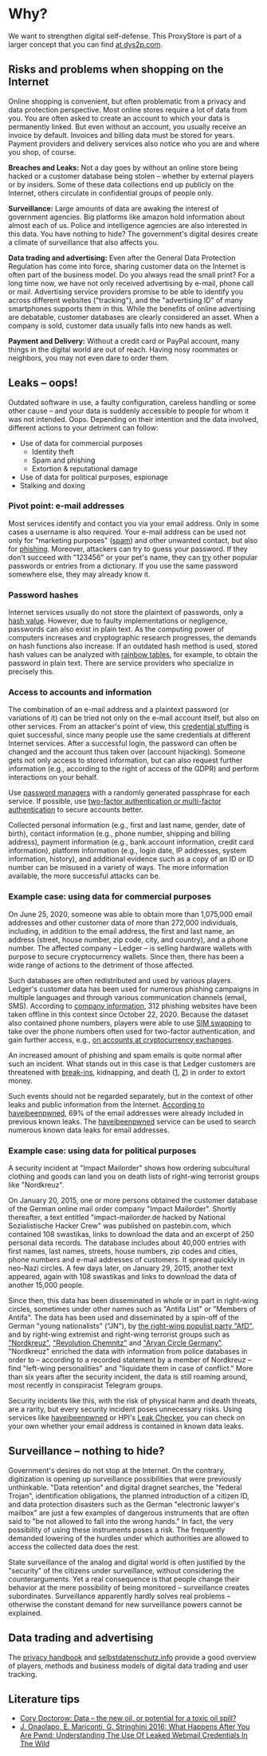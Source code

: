 # Why?

We want to strengthen digital self-defense. This ProxyStore is part of a larger concept that you can find [at dys2p.com](https://dys2p.com/konzept.html).

## Risks and problems when shopping on the Internet

Online shopping is convenient, but often problematic from a privacy and data protection perspective. Most online stores require a lot of data from you. You are often asked to create an account to which your data is permanently linked. But even without an account, you usually receive an invoice by default. Invoices and billing data must be stored for years. Payment providers and delivery services also notice who you are and where you shop, of course.

**Breaches and Leaks:** Not a day goes by without an online store being hacked or a customer database being stolen – whether by external players or by insiders. Some of these data collections end up publicly on the Internet, others circulate in confidential groups of people only.

**Surveillance:** Large amounts of data are awaking the interest of government agencies. Big platforms like amazon hold information about almost each of us. Police and intelligence agencies are also interested in this data. You have nothing to hide? The government's digital desires create a climate of surveillance that also affects you.

**Data trading and advertising:** Even after the General Data Protection Regulation has come into force, sharing customer data on the Internet is often part of the business model. Do you always read the small print? For a long time now, we have not only received advertising by e-mail, phone call or mail. Advertising service providers promise to be able to identify you across different websites ("tracking"), and the "advertising ID" of many smartphones supports them in this. While the benefits of online advertising are debatable, customer databases are clearly considered an asset. When a company is sold, customer data usually falls into new hands as well.

**Payment and Delivery:** Without a credit card or PayPal account, many things in the digital world are out of reach. Having nosy roommates or neighbors, you may not even dare to order them.

## Leaks – oops!

Outdated software in use, a faulty configuration, careless handling or some other cause – and your data is suddenly accessible to people for whom it was not intended. Oops. Depending on their intention and the data involved, different actions to your detriment can follow:

* Use of data for commercial purposes
  * Identity theft
  * Spam and phishing
  * Extortion & reputational damage
* Use of data for political purposes, espionage
* Stalking and doxing

### Pivot point: e-mail addresses

Most services identify and contact you via your email address. Only in some cases a username is also required. Your e-mail address can be used not only for "marketing purposes" ([spam](https://en.wikipedia.org/wiki/Email_spam)) and other unwanted contact, but also for [phishing](https://en.wikipedia.org/wiki/Phishing). Moreover, attackers can try to guess your password. If they don't succeed with "123456" or your pet's name, they can [try](https://en.wikipedia.org/wiki/Brute-force_attack) other popular passwords or entries from a dictionary. If you use the same password somewhere else, they may already know it.

### Password hashes

Internet services usually do not store the plaintext of passwords, only a [hash value](https://en.wikipedia.org/wiki/Hash_function). However, due to faulty implementations or negligence, passwords can also exist in plain text. As the computing power of computers increases and cryptographic research progresses, the demands on hash functions also increase. If an outdated hash method is used, stored hash values can be analyzed with [rainbow tables](https://en.wikipedia.org/wiki/Rainbow_table), for example, to obtain the password in plain text. There are service providers who specialize in precisely this.

### Access to accounts and information

The combination of an e-mail address and a plaintext password (or variations of it) can be tried not only on the e-mail account itself, but also on other services. From an attacker's point of view, this [credential stuffing](https://en.wikipedia.org/wiki/Credential_stuffing) is quiet successful, since many people use the same credentials at different Internet services. After a successful login, the password can often be changed and the account thus taken over (account hijacking). Someone gets not only access to stored information, but can also request further information (e.g., according to the right of access of the GDPR) and perform interactions on your behalf.

Use [password managers](https://www.privacytools.io/software/passwords/) with a randomly generated passphrase for each service. If possible, use [two-factor authentication or multi-factor authentication](https://en.wikipedia.org/wiki/Multi-factor_authentication) to secure accounts better.

Collected personal information (e.g., first and last name, gender, date of birth), contact information (e.g., phone number, shipping and billing address), payment information (e.g., bank account information, credit card information), platform information (e.g., login date, IP addresses, system information, history), and additional evidence such as a copy of an ID or ID number can be misused in a variety of ways. The more information available, the more successful attacks can be.

### Example case: using data for commercial purposes

On June 25, 2020, someone was able to obtain more than 1,075,000 email addresses and other customer data of more than 272,000 individuals, including, in addition to the email address, the first and last name, an address (street, house number, zip code, city, and country), and a phone number. The affected company – Ledger – is selling hardware wallets with purpose to secure cryptocurrency wallets. Since then, there has been a wide range of actions to the detriment of those affected.

Such databases are often redistributed and used by various players. Ledger's customer data has been used for numerous phishing campaigns in multiple languages and through various communication channels (email, SMS). According to [company information](https://www.ledger.com/phishing-campaigns-status#phishing-campaigns), 312 phishing websites have been taken offline in this context since October 22, 2020. Because the dataset also contained phone numbers, players were able to use [SIM swapping](https://en.wikipedia.org/wiki/SIM_swap_scam) to take over the phone numbers often used for two-factor authentication, and gain further access, e.g., [on accounts at cryptocurrency exchanges](https://web.archive.org/web/20210126113423/www.coindesk.com/ledger-leak-sim-swap-home-invasion-threats).

An increased amount of phishing and spam emails is quite normal after such an incident. What stands out in this case is that Ledger customers are threatened with [break-ins](https://web.archive.org/web/20210126114520/https://www.reddit.com/r/ledgerwallet/comments/kh8q82/fantastic/), kidnapping, and death ([1](https://web.archive.org/web/20210126114848/https://www.reddit.com/r/ledgerwalletleak/comments/ki1nsz/received_phone_call_threatening_kidnapping_and/), [2](https://web.archive.org/web/20210126115052/https://www.reddit.com/r/CryptoCurrency/comments/kx9sy0/my_dad_just_received_a_death_threat_on_his/)) in order to extort money.

Such events should not be regarded separately, but in the context of other leaks and public information from the Internet. [According to haveibeenpwned](https://web.archive.org/web/20201220212750/https://twitter.com/haveibeenpwned/status/1340770769106731008), 69% of the email addresses were already included in previous known leaks. The [haveibeenpwned](https://haveibeenpwned.com) service can be used to search numerous known data leaks for email addresses.

### Example case: using data for political purposes

A security incident at "Impact Mailorder" shows how ordering subcultural clothing and goods can land you on death lists of right-wing terrorist groups like "Nordkreuz".

On January 20, 2015, one or more persons obtained the customer database of the German online mail order company "Impact Mailorder". Shortly thereafter, a text entitled "impact-mailorder.de hacked by National Sozialistische Hacker Crew" was published on pastebin.com, which contained 108 swastikas, links to download the data and an excerpt of 250 personal data records. The database includes about 40,000 entries with first names, last names, streets, house numbers, zip codes and cities, phone numbers and e-mail addresses of customers. It spread quickly in neo-Nazi circles. A few days later, on January 29, 2015, another text appeared, again with 108 swastikas and links to download the data of another 15,000 people.

Since then, this data has been disseminated in whole or in part in right-wing circles, sometimes under other names such as "Antifa List" or "Members of Antifa". The data has been used and disseminated by a spin-off of the German "young nationalists" ("JN"), by [the right-wing populist party "AfD"](https://web.archive.org/web/20201109025731/https://www.hz.de/meinort/heidenheim/merz-verbreitete-geklaute-adressen-31284866.html), and by right-wing extremist and right-wing terrorist groups such as ["Nordkreuz"](https://de.wikipedia.org/wiki/Nordkreuz), ["Revolution Chemnitz"](https://web.archive.org/web/20190711223234/https://www.tagesspiegel.de/politik/rechter-terror-revolution-chemnitz-hatte-zugriff-auf-24-300-daten-von-linken-und-punks/24578260.html) and ["Aryan Circle Germany"](https://de.wikipedia.org/wiki/Aryan_Circle_Germany). "Nordkreuz" enriched the data with information from police databases in order to – according to a recorded statement by a member of Nordkreuz – find "left-wing personalities" and "liquidate them in case of conflict." More than six years after the security incident, the data is still roaming around, most recently in conspiracist Telegram groups.

Security incidents like this, with the risk of physical harm and death threats, are a rarity, but every security incident poses unnecessary risks. Using services like [haveibeenpwned](https://haveibeenpwned.com) or HPI's [Leak Checker](https://sec.hpi.de/ilc/search?lang=de), you can check on your own whether your email address is contained in known data leaks.

## Surveillance – nothing to hide?

Government's desires do not stop at the Internet. On the contrary, digitization is opening up surveillance possibilities that were previously unthinkable. "Data retention" and digital dragnet searches, the "federal Trojan", identification obligations, the planned introduction of a citizen ID, and data protection disasters such as the German "electronic lawyer's mailbox" are just a few examples of dangerous instruments that are often said to "be not allowed to fall into the wrong hands." In fact, the very possibility of using these instruments poses a risk. The frequently demanded lowering of the hurdles under which authorities are allowed to access the collected data does the rest.

State surveillance of the analog and digital world is often justified by the "security" of the citizens under surveillance, without considering the counterarguments. Yet a real consequence is that people change their behavior at the mere possibility of being monitored – surveillance creates subordinates. Surveillance apparently hardly solves real problems – otherwise the constant demand for new surveillance powers cannot be explained.

## Data trading and advertising

The [privacy handbook](https://privacy-handbuch.de/handbuch_11.htm) and [selbstdatenschutz.info](https://www.selbstdatenschutz.info/datenkraken/) provide a good overview of players, methods and business models of digital data trading and user tracking.

## Literature tips

* [Cory Doctorow: Data – the new oil, or potential for a toxic oil spill?](https://www.kaspersky.com/blog/secure-futures-magazine/data-new-toxic-waste/34184/)
* [J. Onaolapo, E. Mariconti, G. Stringhini 2016: What Happens After You Are Pwnd: Understanding The Use Of Leaked Webmail Credentials In The Wild](https://www.researchgate.net/publication/310116406_What_Happens_After_You_Are_Pwnd_Understanding_The_Use_Of_Leaked_Webmail_Credentials_In_The_Wild)
